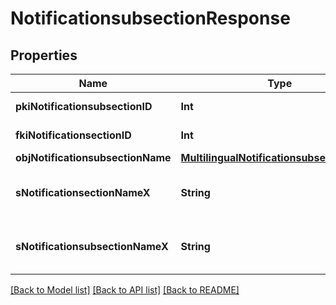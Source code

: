 # NotificationsubsectionResponse

## Properties
Name | Type | Description | Notes
------------ | ------------- | ------------- | -------------
**pkiNotificationsubsectionID** | **Int** | The unique ID of the Notificationsubsection | 
**fkiNotificationsectionID** | **Int** | The unique ID of the Notificationsection | 
**objNotificationsubsectionName** | [**MultilingualNotificationsubsectionName**](MultilingualNotificationsubsectionName.md) |  | [optional] 
**sNotificationsectionNameX** | **String** | The name of the Notificationsection in the language of the requester | [optional] 
**sNotificationsubsectionNameX** | **String** | The name of the Notificationsubsection in the language of the requester | 

[[Back to Model list]](../README.md#documentation-for-models) [[Back to API list]](../README.md#documentation-for-api-endpoints) [[Back to README]](../README.md)


